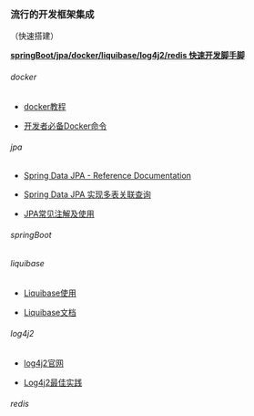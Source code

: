 ###         流行的开发框架集成

（快速搭建）

**[springBoot/jpa/docker/liquibase/log4j2/redis 快速开发脚手脚](https://github.com/1119405009/fastPro)**



######               docker 

-  [docker教程](https://www.runoob.com/docker/docker-tutorial.html)

-  [开发者必备Docker命令](/document/docker/开发者必备Docker命令.md)

###### jpa

- [Spring Data JPA - Reference Documentation](https://docs.spring.io/spring-data/jpa/docs/current/reference/html/#repositories.custom-implementations)

- [Spring Data JPA 实现多表关联查询](https://liuyanzhao.com/6978.html)

- [JPA常见注解及使用](https://www.jianshu.com/p/38d247f02724)

###### springBoot

 

###### liquibase

- [Liquibase使用](http://felix.blogwiki.top/blog/9)

- [Liquibase文档](https://docs.liquibase.com/change-types/home.html)

###### log4j2

- [log4j2官网](http://logging.apache.org/log4j) 

-   [Log4j2最佳实践](https://www.jianshu.com/p/62c0ef1cc699)

###### redis































